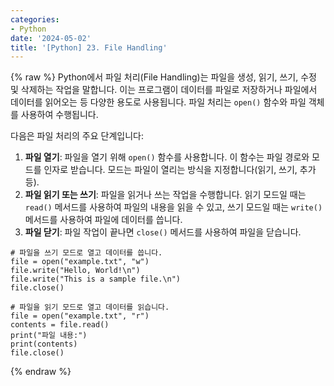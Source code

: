 ```yaml
---
categories:
- Python
date: '2024-05-02'
title: '[Python] 23. File Handling'
---
```


{% raw %}
Python에서 파일 처리(File Handling)는 파일을 생성, 읽기, 쓰기, 수정 및 삭제하는 작업을 말합니다. 이는 프로그램이 데이터를 파일로 저장하거나 파일에서 데이터를 읽어오는 등 다양한 용도로 사용됩니다. 파일 처리는 `open()` 함수와 파일 객체를 사용하여 수행됩니다.

다음은 파일 처리의 주요 단계입니다:
1.  **파일 열기**: 파일을 열기 위해 `open()` 함수를 사용합니다. 이 함수는 파일 경로와 모드를 인자로 받습니다. 모드는 파일이 열리는 방식을 지정합니다(읽기, 쓰기, 추가 등).
2.  **파일 읽기 또는 쓰기**: 파일을 읽거나 쓰는 작업을 수행합니다. 읽기 모드일 때는 `read()` 메서드를 사용하여 파일의 내용을 읽을 수 있고, 쓰기 모드일 때는 `write()` 메서드를 사용하여 파일에 데이터를 씁니다.
3.  **파일 닫기**: 파일 작업이 끝나면 `close()` 메서드를 사용하여 파일을 닫습니다.

```
# 파일을 쓰기 모드로 열고 데이터를 씁니다.
file = open("example.txt", "w")
file.write("Hello, World!\n")
file.write("This is a sample file.\n")
file.close()

# 파일을 읽기 모드로 열고 데이터를 읽습니다.
file = open("example.txt", "r")
contents = file.read()
print("파일 내용:")
print(contents)
file.close()
```
{% endraw %}